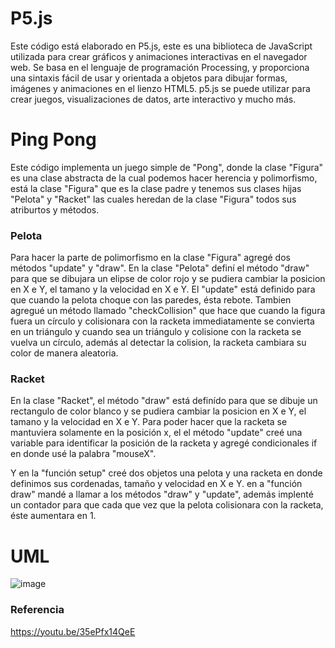 # P5.js
Este código está elaborado en P5.js, este es una biblioteca de JavaScript utilizada para crear gráficos y animaciones interactivas en el navegador web. Se basa en el lenguaje de programación Processing, y proporciona una sintaxis fácil de usar y orientada a objetos para dibujar formas, imágenes y animaciones en el lienzo HTML5. p5.js se puede utilizar para crear juegos, visualizaciones de datos, arte interactivo y mucho más. 

# Ping Pong
Este código implementa un juego simple de "Pong", donde la clase "Figura" es una clase abstracta de la cual podemos hacer herencia y polimorfismo, está la clase "Figura" que es la clase padre y tenemos sus clases hijas "Pelota" y "Racket" las cuales heredan de la clase "Figura" todos sus atriburtos y métodos.

### Pelota
Para hacer la parte de polimorfismo en la clase "Figura" agregé dos métodos "update" y "draw".
En la clase "Pelota" definí el método "draw" para que se dibujara un elipse de color rojo y se pudiera cambiar la posicion en X e Y, el tamano y la velocidad en X e Y.
El "update" está definido para que cuando la pelota choque con las paredes, ésta rebote.
Tambien agregué un método llamado "checkCollision" que hace que cuando la figura fuera un círculo y colisionara con la racketa immediatamente se convierta en un triángulo y cuando sea un triángulo y colisione con la racketa se vuelva un círculo, además al detectar la colision, la racketa cambiara su color de manera aleatoria.

### Racket
En la clase "Racket", el método "draw" está definído para que se dibuje un rectangulo de color blanco y se pudiera cambiar la posicion en X e Y, el tamano y la velocidad en X e Y.
Para poder hacer que la racketa se mantuviera solamente en la posición x, el el método "update" creé una variable para identificar la posición de la racketa y agregé condicionales if en donde usé la palabra "mouseX".

Y en la "función setup" creé dos objetos una pelota y una racketa en donde definimos sus cordenadas, tamaño y velocidad en X e Y.
en a "función draw" mandé a llamar a los métodos "draw" y "update", además implenté un  contador para que cada que vez que la pelota colisionara con la racketa, éste aumentara en 1.

# UML
![image](https://user-images.githubusercontent.com/124117640/235286287-e6135ba3-c936-47b4-9da8-5961982b1fe4.png)


### Referencia
https://youtu.be/35ePfx14QeE
